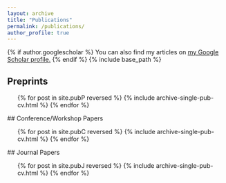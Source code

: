 ```yaml
---
layout: archive
title: "Publications"
permalink: /publications/
author_profile: true
---
```

{% if author.googlescholar %}
  You can also find my articles on <u><a href="{{author.googlescholar}}">my Google Scholar profile</a>.</u>
{% endif %}
{% include base_path %}
## Preprints
<ol reversed>{% for post in site.pubP reversed %}
  {% include archive-single-pub-cv.html %}
{% endfor %}</ol>
## Conference/Workshop Papers
<ol reversed>{% for post in site.pubC reversed %}
  {% include archive-single-pub-cv.html %}
{% endfor %}</ol>
## Journal Papers
<ol reversed>{% for post in site.pubJ reversed %}
  {% include archive-single-pub-cv.html %}
{% endfor %}</ol>
